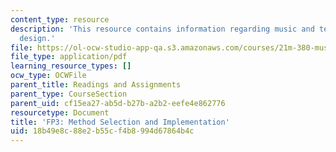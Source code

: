 ```yaml
---
content_type: resource
description: 'This resource contains information regarding music and technology: Sound
  design.'
file: https://ol-ocw-studio-app-qa.s3.amazonaws.com/courses/21m-380-music-and-technology-sound-design-spring-2016/18b49e8c88e2b55cf4b8994d67864b4c_MIT21M_380S16_assn_fp3.pdf
file_type: application/pdf
learning_resource_types: []
ocw_type: OCWFile
parent_title: Readings and Assignments
parent_type: CourseSection
parent_uid: cf15ea27-ab5d-b27b-a2b2-eefe4e862776
resourcetype: Document
title: 'FP3: Method Selection and Implementation'
uid: 18b49e8c-88e2-b55c-f4b8-994d67864b4c
---
```

